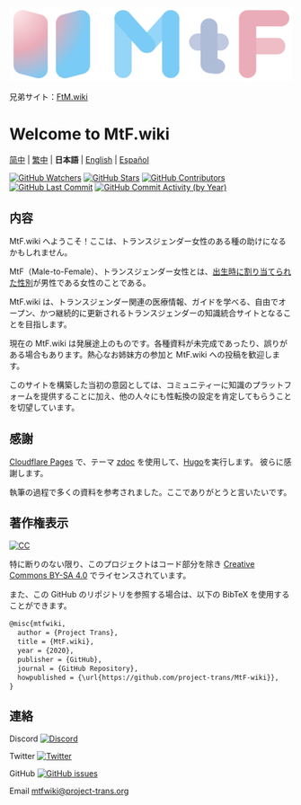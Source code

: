 <!-- markdownlint-disable-next-line -->

[![MtF-wiki][logo-long]][wiki-url]

兄弟サイト：[FtM.wiki](https://ftm.wiki)

# Welcome to **MtF.wiki**

[简中](README.md) | [繁中](README-T.md) | **日本語** | [English](README-EN.md) | [Español](README-ES.md)

[![GitHub Watchers][badge-gh-watch]][repo]
[![GitHub Stars][badge-gh-stars]][repo]
[![GitHub Contributors][badge-contributors]][gh-contributors]
[![GitHub Last Commit][badge-last-commit]][gh-history]
[![GitHub Commit Activity (by Year)][badge-activity]][gh-commit-activity]

[badge-gh-stars]: https://img.shields.io/github/stars/project-trans/mtf-wiki.svg?style=flat-square&label=Stars
[badge-gh-watch]: https://img.shields.io/github/watchers/project-trans/mtf-wiki.svg?style=flat-square&label=Watch
[badge-contributors]: https://img.shields.io/github/contributors/project-trans/mtf-wiki?style=flat-square
[badge-last-commit]: https://img.shields.io/github/last-commit/project-trans/mtf-wiki?style=flat-square
[badge-activity]: https://img.shields.io/github/commit-activity/y/project-trans/mtf-wiki?style=flat-square
[gh-contributors]: https://github.com/project-trans/MtF-wiki/graphs/contributors?style=flat-square
[gh-history]: https://github.com/project-trans/MtF-wiki/commits/master?style=flat-square
[gh-commit-activity]: https://github.com/project-trans/MtF-wiki/graphs/commit-activity?style=flat-square

## 内容

MtF.wiki へようこそ！ここは、トランスジェンダー女性のある種の助けになるかもしれません。

MtF（Male-to-Female）、トランスジェンダー女性とは、[出生時に割り当てられた性別](https://lgbtq.fandom.com/ja/wiki/%E5%87%BA%E7%94%9F%E6%99%82%E3%81%AB%E5%89%B2%E3%82%8A%E5%BD%93%E3%81%A6%E3%82%89%E3%82%8C%E3%81%9F%E6%80%A7%E5%88%A5)が男性である女性のことである。

MtF.wiki は、トランスジェンダー関連の医療情報、ガイドを学べる、自由でオープン、かつ継続的に更新されるトランスジェンダーの知識統合サイトとなることを目指します。

現在の MtF.wiki は発展途上のものです。各種資料が未完成であったり、誤りがある場合もあります。熱心なお姉妹方の参加と MtF.wiki への投稿を歓迎します。

このサイトを構築した当初の意図としては、コミュニティーに知識のプラットフォームを提供することに加え、他の人々にも性転換の設定を肯定してもらうことを切望しています。

## 感謝

[Cloudflare Pages][pages-url] で、テーマ [zdoc][zdoc-url] を使用して、[Hugo][hugo-url]を実行します。 彼らに感謝します。

執筆の過程で多くの資料を参考されました。ここでありがとうと言いたいです。

## 著作権表示

[![CC][cc-img]][cc-url]

特に断りのない限り、このプロジェクトはコード部分を除き [Creative Commons BY-SA 4.0][cc-url] でライセンスされています。

また、この GitHub のリポジトリを参照する場合は、以下の BibTeX を使用することができます。

```plain
@misc{mtfwiki,
  author = {Project Trans},
  title = {MtF.wiki},
  year = {2020},
  publisher = {GitHub},
  journal = {GitHub Repository},
  howpublished = {\url{https://github.com/project-trans/MtF-wiki}},
}
```

## 連絡

Discord [![Discord][badge-discord]](https://link.mtf.wiki/discord)

Twitter [![Twitter][badge-twitter]](https://twitter.com/MtFwikiJapan)

GitHub [![GitHub issues][badge-gh-issues]](https://github.com/project-trans/MtF-wiki/issues/new/choose)

Email <mtfwiki@project-trans.org>

[badge-discord]: https://img.shields.io/discord/883004164760801320?style=flat-square
[badge-twitter]: https://img.shields.io/twitter/follow/MtFwiki?style=flat-square
[badge-gh-issues]: https://img.shields.io/github/issues/project-trans/mtf-wiki?style=flat-square
[cc-img]: https://i.creativecommons.org/l/by-sa/4.0/88x31.png
[cc-url]: https://creativecommons.org/licenses/by-sa/4.0
[hugo-url]: https://github.com/gohugoio/hugo
[logo-long]: ./static/new/mtf-wiki-long.svg
[repo]: https://github.com/project-trans/MtF-wiki
[wiki-url]: https://mtf.wiki
[zdoc-url]: https://github.com/zzossig/hugo-theme-zdoc
[pages-url]: https://pages.cloudflare.com
